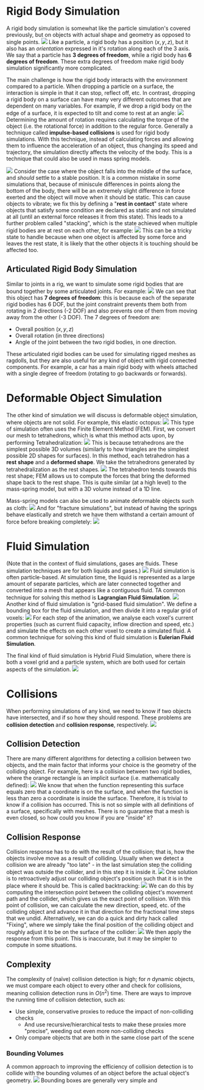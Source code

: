 # Rigid Body Simulation
A rigid body simulation is somewhat like the particle simulation's covered previously, but on objects with actual shape and geometry as opposed to single points.
![](Pasted%20image%2020231020112636.png)
Like a particle, a rigid body has a position $(x, y, z)$, but it also has an *orientation* expressed in it's rotation along each of the 3 axis. We say that a particle has **3 degrees of freedom**, while a rigid body has **6 degrees of freedom**. These extra degrees of freedom make rigid body simulation significantly more complicated.

The main challenge is how the rigid body interacts with the environment compared to a particle.
When dropping a particle on a surface, the interaction is simple in that it can stop, reflect off, etc. In contrast, dropping a rigid body on a surface can have many very different outcomes that are dependent on many variables. For example, if we drop a rigid body on the edge of a surface, it is expected to tilt and come to rest at an angle:
![](Pasted%20image%2020231020113140.png)
Determining the amount of rotation requires calculating the torque of the object (i.e. the rotational force) in addition to the regular force.
Generally a technique called **impulse-based collisions** is used for rigid body simulations. With this technique, instead of calculating forces and allowing them to influence the acceleration of an object, thus changing its speed and trajectory, the simulation directly affects the velocity of the body. This is a technique that could also be used in mass spring models.

![](Pasted%20image%2020231020113748.png)
Consider the case where the object falls into the middle of the surface, and *should* settle to a stable position. It is a common mistake in some simulations that, because of miniscule differences in points along the bottom of the body, there will be an extremely slight difference in force exerted and the object will move when it should be static. This can cause objects to vibrate; we fix this by defining a "**rest in contact**" state where objects that satisfy some condition are declared as static and not simulated at all (until an external force releases it from this state).
This leads to a further problem called "stacking", which is the state achieved when multiple rigid bodies are at rest on each other, for example:
![](Pasted%20image%2020231020114305.png)
This can be a tricky state to handle because when one object is affected by some force and leaves the rest state, it is likely that the other objects it is touching should be affected too. 
## Articulated Rigid Body Simulation
Similar to joints in a rig, we want to simulate some rigid bodies that are bound together by some articulated joints. For example:
![](Pasted%20image%2020231020114516.png)
We can see that this object has **7 degrees of freedom**: this is because each of the separate rigid bodies has 6 DOF, but the joint constraint prevents them both from rotating in 2 directions (-2 DOF) and also prevents one of them from moving away from the other (-3 DOF). The 7 degrees of freedom are:
- Overall position $(x, y, z)$
- Overall rotation (in three directions)
- Angle of the joint between the two rigid bodies, in one direction.

These articulated rigid bodies can be used for simulating rigged meshes as ragdolls, but they are also useful for any kind of object with rigid connected components. For example, a car has a main rigid body with wheels attached with a single degree of freedom (rotating to go backwards or forwards).
# Deformable Object Simulation
The other kind of simulation we will discuss is deformable object simulation, where objects are not solid. For example, this elastic octopus:
![](Pasted%20image%2020231020122032.png)
This type of simulation often uses the Finite Element Method (FEM). First, we convert our mesh to tetrahedrons, which is what this method acts upon, by performing Tetrahedralization:
![](Pasted%20image%2020231020123007.png)
This is because tetrahedrons are the simplest possible 3D volumes (similarly to how triangles are the simplest possible 2D shapes for surfaces).
In this method, each tetrahedron has a **rest shape** and a **deformed shape**. We take the tetrahedrons generated by tetrahedralization as the rest shapes.
![](Pasted%20image%2020231020123158.png)
The tetrahedron tends towards this rest shape; FEM allows us to compute the forces that bring the deformed shape back to the rest shape. This is quite similar (at a high level) to the mass-spring model, but with a 3D volume instead of a 1D line.

Mass-spring models can also be used to animate deformable objects such as cloth:
![](Pasted%20image%2020231020123634.png)
And for "fracture simulations", but instead of having the springs behave elastically and stretch we have them withstand a certain amount of force before breaking completely:
![](Pasted%20image%2020231020123750.png)
# Fluid Simulation
(Note that in the context of fluid simulations, gases are fluids. These simulation techniques are for both liquids and gases.)
![](Pasted%20image%2020231020123825.png)
Fluid simulation is often particle-based. At simulation time, the liquid is represented as a large amount of separate particles, which are later connected together and converted into a mesh that appears like a contiguous fluid. TA common technique for solving this method is **Lagrangian Fluid Simulation**.
![](Pasted%20image%2020231020124002.png)
Another kind of fluid simulation is "grid-based fluid simulation". We define a bounding box for the fluid simulation, and then divide it into a regular grid of voxels:
![](Pasted%20image%2020231020124052.png)
For each step of the animation, we analyse each voxel's current properties (such as current fluid capacity, inflow direction and speed, etc.) and simulate the effects on each other voxel to create a simulated fluid. A common technique for solving this kind of fluid simulation is **Eulerian Fluid Simulation**.

The final kind of fluid simulation is Hybrid Fluid Simulation, where there is both a voxel grid and a particle system, which are both used for certain aspects of the simulation.
![](Pasted%20image%2020231020124625.png)

# Collisions
When performing simulations of any kind, we need to know if two objects have intersected, and if so how they should respond. These problems are **collision detection** and **collision response**, respectively.
![](Pasted%20image%2020231020131908.png)
## Collision Detection
There are many different algorithms for detecting a collision between two objects, and the main factor that informs your choice is the geometry of the colliding object. For example, here is a collision between two rigid bodies, where the orange rectangle is an implicit surface (i.e. mathematically defined):
![](Pasted%20image%2020231020132039.png)
We know that when the function representing this surface equals zero that a coordinate is on the surface, and when the function is less than zero a coordinate is inside the surface. Therefore, it is trivial to know if a collision has occurred.
This is not so simple with all definitions of a surface, specifically with meshes. There is no guarantee that a mesh is even closed, so how could you know if you are "inside" it?
## Collision Response
Collision response has to do with the result of the collision; that is, how the objects involve move as a result of colliding.
Usually when we detect a collision we are already "too late" - in the last simulation step the colliding object was outside the collider, and in this step it is inside it.
![](Pasted%20image%2020231020132409.png)
One solution is to retroactively adjust our colliding object's position such that it is in the place where it should be. This is called backtracking:
![](Pasted%20image%2020231020132519.png)
We can do this by computing the intersection point between the colliding object's movement path and the collider, which gives us the exact point of collision.
With this point of collision, we can calculate the new direction, speed, etc. of the colliding object and advance it in that direction for the fractional time steps that we undid.
Alternatively, we can do a quick and dirty hack called "Fixing", where we simply take the final position of the colliding object and roughly adjust it to be on the surface of the collider:
![](Pasted%20image%2020231020132754.png)
We then apply the response from this point. This is inaccurate, but it may be simpler to compute in some situations.

## Complexity
The complexity of (naïve) collision detection is high; for $n$ dynamic objects, we must compare each object to every other and check for collisions, meaning collision detection runs in $O(n^2)$ time.
There are ways to improve the running time of collision detection, such as:
- Use simple, conservative proxies to reduce the impact of non-colliding checks
	- And use recursive/hierarchical tests to make these proxies more "precise", weeding out even more non-colliding checks
- Only compare objects that are both in the same close part of the scene

### Bounding Volumes
A common approach to improving the efficiency of collision detection is to collide with the bounding volumes of an object before the actual object's geometry.
![](Pasted%20image%2020231020133753.png)
Bounding boxes are generally very simple and 